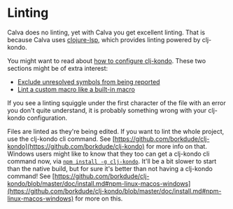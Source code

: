 # Linting

Calva does no linting, yet with Calva you get excellent linting. That is because Calva uses [clojure-lsp](https://github.com/clojure-lsp/clojure-lsp), which provides linting powered by clj-kondo.

You might want to read about [how to configure clj-kondo](https://github.com/borkdude/clj-kondo/blob/master/doc/config.md#configuration). These two sections might be of extra interest:

* [Exclude unresolved symbols from being reported](https://github.com/borkdude/clj-kondo/blob/master/doc/config.md#exclude-unresolved-symbols-from-being-reported)
* [Lint a custom macro like a built-in macro](https://github.com/borkdude/clj-kondo/blob/master/doc/config.md#lint-a-custom-macro-like-a-built-in-macro)

If you see a linting squiggle under the first character of the file with an error you don't quite understand, it is probably something wrong with your clj-kondo configuration.

Files are linted as they're being edited. If you want to lint the whole project, use the clj-kondo cli command. See [https://github.com/borkdude/clj-kondo](https://github.com/borkdude/clj-kondo) for more info on that. Windows users might like to know that they too can get a clj-kondo cli command now, via [`npm install -g clj-kondo`](https://twitter.com/borkdude/status/1187622954236071936). It'll be a bit slower to start than the native build, but for sure it's better than not having a clj-kondo command! See [https://github.com/borkdude/clj-kondo/blob/master/doc/install.md#npm-linux-macos-windows](https://github.com/borkdude/clj-kondo/blob/master/doc/install.md#npm-linux-macos-windows) for more on this.